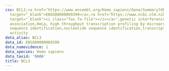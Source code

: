 ```yaml
---
csv: BCL3,<a href="https://www.ensembl.org/Homo_sapiens/Gene/Summary?db=core;g=ENSG00000069399"
  target="_blank">ENSG00000069399</a>,<a href="https://www.ncbi.nlm.nih.gov/pubmed/17216044"
  target="_blank"><i class="fas fa-file"></i></a>",genetic interference,functional
  association,HeLa, high throughput transcription profiling by microarray,nucleotide
  sequence identification,nucleotide sequence identification,transcriptional regulation,up-regulates
  activity
data_alias: BCL3
data_id: ENSG00000069399
data_numevidence: 1
data_species: Homo sapiens
data_taxid: '9606'
title: BCL3
---
```

